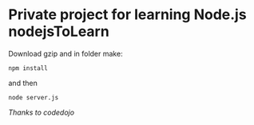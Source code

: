 # Private project for learning Node.js nodejsToLearn
Download gzip and in folder make:
```
npm install
```
and then
```
node server.js
```
_Thanks to codedojo_